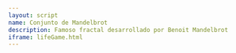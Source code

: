 ```yaml
---
layout: script
name: Conjunto de Mandelbrot
description: Famoso fractal desarrollado por Benoit Mandelbrot
iframe: lifeGame.html
---
```

